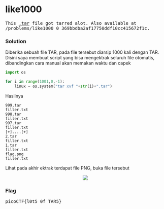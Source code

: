 <h1><b>like1000</h1></b>
<pre>
This <a href='https://2019shell1.picoctf.com/static/8694f84879d3b7c0dcf775930f4665fc/1000.tar'>.tar</a> file got tarred alot. Also available at 
/problems/like1000_0_369bbdba2af17750ddf10cc415672f1c.
</pre>
</b><h3>Solution</h3></b>
<p>Diberika sebuah file TAR, pada file tersebut diarsip 1000 kali dengan TAR. Disini saya membuat script yang bisa mengektrak seluruh file otomatis, dibandingkan cara manual akan memakan waktu dan capek</p>

```python
import os

for i in range(1001,0,-1):
    linux = os.system("tar xvf "+str(i)+".tar")
```
<p>Hasilnya</p>

```console
999.tar
filler.txt
998.tar
filler.txt
997.tar
filler.txt
[+]....[+]
2.tar
filler.txt
1.tar
filler.txt
flag.png
filler.txt
```
<p>Lihat pada akhir ektrak terdapat file PNG, buka file tersebut</p>
<p align='center'>
  <img src='https://github.com/enomarozi/Writeup-CTF_Online/blob/master/PicoCTF2019/Forensics/Images/1000.png'>
</p>
</b><h3>Flag</h3></b>
<pre>
picoCTF{l0t5_0f_TAR5}
</pre>
